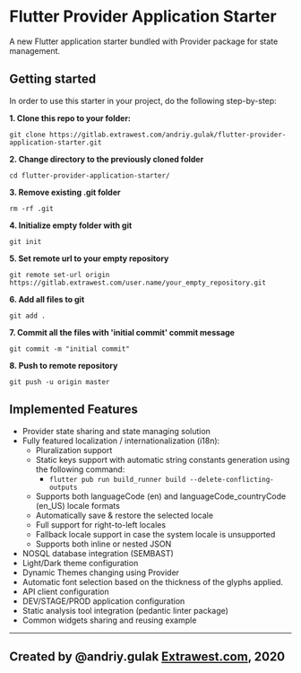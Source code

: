 # Flutter Provider Application Starter


A new Flutter application starter bundled with Provider package for state management.


## Getting started
In order to use this starter in your project, do the following step-by-step:

**1. Clone this repo to your folder:**

`git clone https://gitlab.extrawest.com/andriy.gulak/flutter-provider-application-starter.git`

**2. Change directory to the previously cloned folder**

`cd flutter-provider-application-starter/ `

**3. Remove existing .git folder**

`rm -rf .git `

**4. Initialize empty folder with git**

`git init`

**5. Set remote url to your empty repository**

`git remote set-url origin https://gitlab.extrawest.com/user.name/your_empty_repository.git`

**6. Add all files to git**

`git add .`

**7. Commit all the files with 'initial commit' commit message**

`git commit -m "initial commit"`

**8. Push to remote repository**

`git push -u origin master`



## Implemented Features

- Provider state sharing and state managing solution
- Fully featured localization / internationalization (i18n):
    - Pluralization support
    - Static keys support with automatic string constants generation using the following command:
        - `flutter pub run build_runner build --delete-conflicting-outputs`
    - Supports both languageCode (en) and languageCode_countryCode (en_US) locale formats
    - Automatically save & restore the selected locale
    - Full support for right-to-left locales
    - Fallback locale support in case the system locale is unsupported
    - Supports both inline or nested JSON      
- NOSQL database integration (SEMBAST)
- Light/Dark theme configuration
- Dynamic Themes changing using Provider
- Automatic font selection based on the thickness of the glyphs applied.
- API client configuration
- DEV/STAGE/PROD application configuration
- Static analysis tool integration (pedantic linter package)
- Common widgets sharing and reusing example

  
---
Created by @andriy.gulak
[Extrawest.com](https://www.extrawest.com), 2020
---


